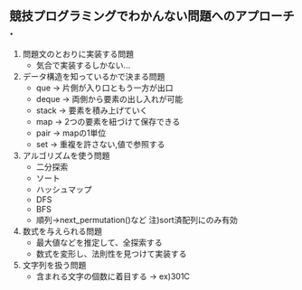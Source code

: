 ## 競技プログラミングでわかんない問題へのアプローチ .
1. 問題文のとおりに実装する問題
    * 気合で実装するしかない...
2. データ構造を知っているかで決まる問題
    * que → 片側が入り口ともう一方が出口
    * deque → 両側から要素の出し入れが可能
    * stack → 要素を積み上げていく
    * map → 2つの要素を紐づけて保存できる
    * pair → mapの1単位
    * set → 重複を許さない,値で参照する
3. アルゴリズムを使う問題
    * 二分探索
    * ソート
    * ハッシュマップ
    * DFS
    * BFS
    * 順列->next_permutation()など 注)sort済配列にのみ有効
4. 数式を与えられる問題
    * 最大値などを推定して、全探索する
    * 数式を変形し、法則性を見つけて実装する
5. 文字列を扱う問題
    * 含まれる文字の個数に着目する -> ex)301C